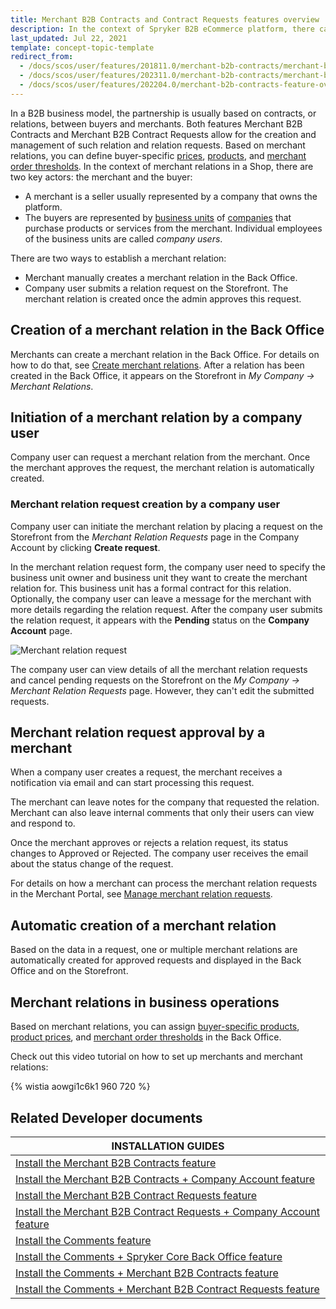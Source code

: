 ```yaml
---
title: Merchant B2B Contracts and Contract Requests features overview
description: In the context of Spryker B2B eCommerce platform, there can be three key figures- marketplace owner, merchant, and buyer.
last_updated: Jul 22, 2021
template: concept-topic-template
redirect_from:
  - /docs/scos/user/features/201811.0/merchant-b2b-contracts/merchant-b2b-contracts.html
  - /docs/scos/user/features/202311.0/merchant-b2b-contracts/merchant-b2b-contracts.html
  - /docs/scos/user/features/202204.0/merchant-b2b-contracts-feature-overview.html
---
```


In a B2B business model, the partnership is usually based on contracts, or relations, between buyers and merchants. Both features Merchant B2B Contracts and Merchant B2B Contract Requests allow for the creation and management of such relation and relation requests. Based on merchant relations, you can define buyer-specific [prices](/docs/pbc/all/price-management/{{page.version}}/base-shop/merchant-custom-prices-feature-overview.html), [products](/docs/pbc/all/merchant-management/{{page.version}}/base-shop/merchant-product-restrictions-feature-overview/merchant-product-restrictions-feature-overview.html), and [merchant order thresholds](/docs/pbc/all/cart-and-checkout/{{page.version}}/base-shop/feature-overviews/checkout-feature-overview/order-thresholds-overview.html#merchant-order-thresholds).
In the context of merchant relations in a Shop, there are two key actors: the merchant and the buyer:
- A merchant is a seller usually represented by a company that owns the platform.
- The buyers are represented by [business units](/docs/pbc/all/customer-relationship-management/{{page.version}}/base-shop/company-account-feature-overview/business-units-overview.html) of [companies](/docs/pbc/all/customer-relationship-management/{{page.version}}/base-shop/company-account-feature-overview/company-accounts-overview.html#company) that purchase products or services from the merchant. Individual employees of the business units are called *company users*.

There are two ways to establish a merchant relation:

- Merchant manually creates a merchant relation in the Back Office.
- Company user submits a relation request on the Storefront. The merchant relation is created once the admin approves this request.

## Creation of a merchant relation in the Back Office

Merchants can create a merchant relation in the Back Office. For details on how to do that, see [Create merchant relations](/docs/pbc/all/merchant-management/{{page.version}}/base-shop/manage-in-the-back-office/create-merchant-relations.html).
After a relation has been created in the Back Office, it appears on the Storefront in *My Company -> Merchant Relations*.

## Initiation of a merchant relation by a company user

Company user can request a merchant relation from the merchant. Once the merchant approves the request, the merchant relation is automatically created.

### Merchant relation request creation by a company user

Company user can initiate the merchant relation by placing a request on the Storefront from the *Merchant Relation Requests* page in the Company Account by clicking **Create request**.

In the merchant relation request form, the company user need to specify the business unit owner and business unit they want to create the merchant relation for. This business unit has a formal contract for this relation. Optionally, the company user can leave a message for the merchant with more details regarding the relation request. After the company user submits the relation request, it appears with the **Pending** status on the **Company Account** page.

![Merchant relation request](https://spryker.s3.eu-central-1.amazonaws.com/docs/pbc/all/merchant-management/base-shop/merchant-b2b-contracts-feature-overview.md/merchant-relation-request.png)

The company user can view details of all the merchant relation requests and cancel pending requests on the Storefront on the *My Company -> Merchant Relation Requests* page. However, they can't edit the submitted requests.

## Merchant relation request approval by a merchant

When a company user creates a request, the merchant receives a notification via email and can start processing this request.

The merchant can leave notes for the company that requested the relation. Merchant can also leave internal comments that only their users can view and respond to.

Once the merchant approves or rejects a relation request, its status changes to Approved or Rejected. The company user receives the email about the status change of the request.

For details on how a merchant can process the merchant relation requests in the Merchant Portal, see [Manage merchant relation requests](/docs/pbc/all/merchant-management/{{page.version}}/marketplace/manage-in-the-merchant-portal/manage-merchant-relation-requests.html).


## Automatic creation of a merchant relation
Based on the data in a request, one or multiple merchant relations are automatically created for approved requests and displayed in the Back Office and on the Storefront.

## Merchant relations in business operations
Based on merchant relations, you can assign [buyer-specific products](/docs/pbc/all/merchant-management/{{page.version}}/base-shop/merchant-product-restrictions-feature-overview/merchant-product-restrictions-feature-overview.html), [product prices](/docs/pbc/all/product-information-management/{{page.version}}/base-shop/manage-in-the-back-office/products/manage-abstract-products-and-product-bundles/create-abstract-products-and-product-bundles.html#define-prices), and [merchant order thresholds](/docs/pbc/all/cart-and-checkout/{{page.version}}/base-shop/manage-in-the-back-office/define-merchant-order-thresholds.html) in the Back Office.


Check out this video tutorial on how to set up merchants and merchant relations:

{% wistia aowgi1c6k1 960 720 %}


## Related Developer documents

| INSTALLATION GUIDES |
|---|
| [Install the Merchant B2B Contracts feature](/docs/pbc/all/merchant-management/{{page.version}}/base-shop/install-and-upgrade/install-the-merchant-b2b-contracts-feature.html)  |
| [Install the Merchant B2B Contracts + Company Account feature](/docs/pbc/all/merchant-management/{{page.version}}/base-shop/install-and-upgrade/install-the-merchant-b2b-contracts-company-account-feature.html) |
| [Install the Merchant B2B Contract Requests feature](/docs/pbc/all/merchant-management/{{page.version}}/base-shop/install-and-upgrade/install-the-merchant-b2b-contract-requests-feature.html) |
| [Install the Merchant B2B Contract Requests + Company Account feature](/docs/pbc/all/merchant-management/{{page.version}}/base-shop/install-and-upgrade/install-the-merchant-b2b-contract-requests-company-account-feature.html)  |
| [Install the Comments feature](/docs/pbc/all/cart-and-checkout/{{page.version}}/base-shop/install-and-upgrade/install-features/install-the-comments-feature.html) |
| [Install the Comments + Spryker Core Back Office feature](/docs/pbc/all/cart-and-checkout/{{page.version}}/base-shop/install-and-upgrade/install-features/install-the-comments-spryker-core-back-office-feature.html) |
| [Install the Comments + Merchant B2B Contracts feature](/docs/pbc/all/cart-and-checkout/{{page.version}}/base-shop/install-and-upgrade/install-features/install-the-comments-merchant-b2b-contracts-feature.html)  |
| [Install the Comments + Merchant B2B Contract Requests feature](/docs/pbc/all/cart-and-checkout/{{page.version}}/base-shop/install-and-upgrade/install-features/install-the-comments-merchant-b2b-contract-requests-feature.html) |
